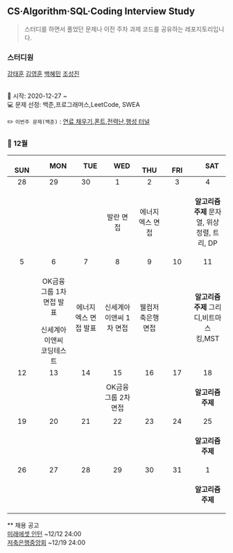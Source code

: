 ## CS·Algorithm·SQL·Coding Interview Study
<blockquote>스터디를 하면서 풀었던 문제나 이전 주차 과제 코드를 공유하는 레포지토리입니다.</blockquote>

### 스터디원

[강태훈](https://github.com/shuttlecock0) [김영훈](https://github.com/kim0hoon) [백혜민](https://github.com/HyeminBaek) [조성진](https://github.com/noel7781)

<br> 📌 시작: 2020-12-27 ~
<br> 💻 문제 선정: 백준,프로그래머스,LeetCode, SWEA

✏️ `이번주 문제(백준)` : [연료 채우기](https://www.acmicpc.net/problem/1826),[폰트](https://www.acmicpc.net/problem/9997),[전력난](https://www.acmicpc.net/problem/6497),[행성 터널](https://www.acmicpc.net/problem/2887)

<h3> 📅 12월 </h3>


|　  SUN　  |　  MON　  |　  TUE　  |　  WED　  |　  THU　  |　  FRI　  |　  SAT　  |
|:---:|:---:|:---:|:---:|:---:|:---:|:---:|
|   28   |   29   |   30   |   1   |   2   |   3   |   4   |
||||발란 면접|에너지엑스 면접||<p><b>알고리즘 주제</b> 문자열, 위상정렬, 트리, DP</p>|
|   5   |   6   |   7   |   8   |   9   |   10   |   11   |
||<p>OK금융그룹 1차 면접 발표</p>신세계아이앤씨 코딩테스트|에너지엑스 면접 발표|신세계아이앤씨 1차 면접|웰컴저축은행 면접||<p><b>알고리즘 주제</b> 그리디,비트마스킹,MST</p>|
|   12   |   13   |   14   |   15   |   16   |   17   |   18   |
||||OK금융그룹 2차 면접|||<p><b>알고리즘 주제</b> </p>|
|   19   |   20   |   21   |   22   |   23   |   24   |   25   |
|||||||<p><b>알고리즘 주제</b> </p>|
|   26   |   27   |   28   |   29   |   30   |   31   |   1   |
|||||||<p><b>알고리즘 주제</b> </p>|

** 채용 공고
<br>[미래에셋 인턴](http://fs.miraeasset.com/recruit/view.do) ~12/12 24:00
<br>[저축은행중앙회](https://fsb.incruit.com/hire/viewhire.asp?projectid=104) ~12/19 24:00
